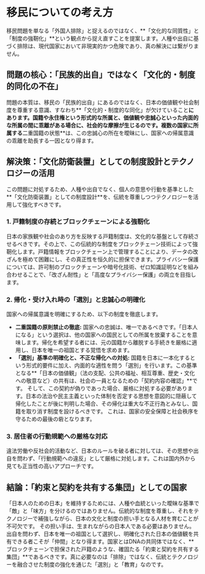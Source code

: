 # 移民についての考え方

移民問題を単なる「外国人排除」と捉えるのではなく、**「文化的な同質性」と「制度の強靭化」**という観点から捉え直すことを提案します。人種や出自に基づく排除は、現代国家において非現実的かつ危険であり、真の解決には繋がりません。

## 問題の核心：「民族的出自」ではなく「文化的・制度的同化の不在」

問題の本質は、移民の「民族的出自」にあるのではなく、日本の価値観や社会制度を尊重する意識、すなわち**「文化的・制度的な同化」が欠けていること**にあります。国籍や永住権という形式的な所属と、価値観や忠誠心といった内面的な所属の間に乖離がある場合に、社会的な摩擦が生じるのです。複数の国家に所属する**二重国籍の状態**は、この忠誠心の所在を曖昧にし、国家への帰属意識の乖離を助長する一因となり得ます。

## 解決策：「文化防衛装置」としての制度設計とテクノロジーの活用

この問題に対処するため、人種や出自でなく、個人の意思や行動を基準とした**「文化防衛装置」としての制度設計**を、伝統を尊重しつつテクノロジーを活用して強化すべきです。

### 1. 戸籍制度の存続とブロックチェーンによる強靭化

日本の家族観や社会のあり方を反映する戸籍制度は、文化的な基盤として存続させるべきです。その上で、この伝統的な制度をブロックチェーン技術によって強靭化します。戸籍情報をブロックチェーン上で管理することにより、データの改ざんを極めて困難にし、その真正性を恒久的に担保できます。プライバシー保護については、許可制のブロックチェーンや暗号化技術、ゼロ知識証明などを組み合わせることで、「改ざん耐性」と「高度なプライバシー保護」の両立を目指します。

### 2. 帰化・受け入れ時の「選別」と忠誠心の明確化

国家への帰属意識を明確にするため、以下の制度を徹底します。

*   **二重国籍の原則禁止の徹底:**
    国家への忠誠は、唯一であるべきです。「日本人になる」という選択は、他の国家への国民としての所属を放棄することを意味します。帰化を希望する者には、元の国籍から離脱する手続きを厳格に適用し、日本を唯一の祖国とする覚悟を求めます。
*   **「選別」基準の明確化と、不正な帰化への対処:**
    国籍を日本に一本化するという形式的要件に加え、内面的な適性を問う「選別」を行います。この基準となる**「日本の価値観」（法の支配、公共の福祉、相互尊重、歴史・文化への敬意など）の共有は、社会の一員となるための「契約内容の確認」**です。
    そして、この契約が偽りであった場合、厳格に対処する必要があります。日本の法治や民主主義といった体制を否定する思想を意図的に隠蔽して帰化したことが後に判明した場合、その帰化は重大な不正行為とみなし、国籍を取り消す制度を設けるべきです。 これは、国家の安全保障と社会秩序を守るための最後の砦となります。

### 3. 居住者の行動規範への厳格な対応

違法労働や反社会的活動など、日本のルールを破る者に対しては、その思想や出自を問わず、「行動規範への違反」として厳格に対処します。これは国内外から見ても正当性の高いアプローチです。

## 結論：「約束と契約を共有する集団」としての国家

「日本人のための日本」を維持するためには、人種や血統といった曖昧な基準で「敵」と「味方」を分けるのではありません。伝統的な制度を尊重し、それをテクノロジーで補強しながら、日本の文化と制度の担い手となる人材を育むことが不可欠です。
その担い手は、生まれながらの日本人である必要はありません。出自を問わず、日本を唯一の祖国として選択し、明確化された日本の価値観を共有できる者こそが「仲間」となり得ます。国家とはDNAの共同体ではなく、**ブロックチェーンで担保された戸籍のような、確固たる「約束と契約を共有する集団」**であるべきです。真に必要なのは「排除」ではなく、伝統とテクノロジーを融合させた制度の強化を通じた「選別」と「教育」なのです。